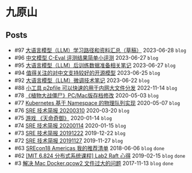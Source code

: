 # 九原山
## Posts
- #97 [大语言模型（LLM）学习路径和资料汇总（草稿）](articles/97.md) 2023-06-28 `blog`
- #96 [中文模型 C-Eval 评测结果简单小评测](articles/96.md) 2023-06-27 `blog`
- #95 [大语言模型（LLM）后训练数据准备相关笔记](articles/95.md) 2023-06-27 `blog`
- #94 [值得关注的对中文支持较好的开源模型](articles/94.md) 2023-06-25 `blog`
- #92 [大语言模型（LLM）微调技术笔记](articles/92.md) 2023-06-22 `blog`
- #88 [小工具 p2pfile 可以快速的用于内网大文件分发](articles/88.md) 2022-11-14 `blog`
- #78 [《植物大战僵尸》PC/Mac版存档修改](articles/78.md) 2020-05-03 `blog`
- #77 [Kubernetes 基于 Namespace 的物理队列实现](articles/77.md) 2020-05-07 `blog`
- #76 [SRE 技术简报 20200310](articles/76.md) 2020-03-20 `blog`
- #75 [游戏 《天命奇御》](articles/75.md) 2020-01-14 `blog`
- #74 [SRE 技术简报 20200114](articles/74.md) 2020-01-15 `blog`
- #73 [SRE 技术简报 20191222](articles/73.md) 2019-12-22 `blog`
- #72 [SRE 技术简报 20191127](articles/72.md) 2019-11-27 `blog`
- #63 [SREcon18 Americas 我的推荐清单](articles/63.md) 2018-06-06 `blog` `done`
- #62 [[MIT 6.824 分布式系统课程] Lab2 Raft 心得](articles/62.md) 2019-02-15 `blog` `done`
- #3 [解决 Mac Docker.qcow2 文件过大的问题](articles/3.md) 2017-11-13 `blog` `done`
